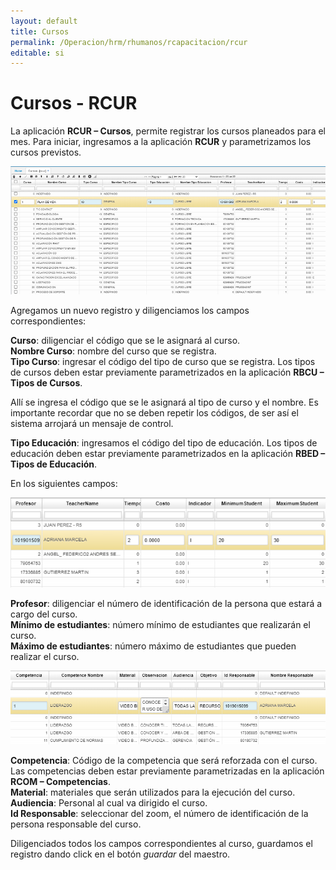 ```yaml
---
layout: default
title: Cursos
permalink: /Operacion/hrm/rhumanos/rcapacitacion/rcur
editable: si
---
```


# Cursos - RCUR


La aplicación **RCUR – Cursos**, permite registrar los cursos planeados para el mes. Para iniciar, ingresamos a la aplicación **RCUR** y parametrizamos los cursos previstos.


![](RCUR1.png)


Agregamos un nuevo registro y diligenciamos los campos correspondientes:  

**Curso**: diligenciar el código que se le asignará al curso.    
**Nombre Curso**: nombre del curso que se registra.   
**Tipo Curso**: ingresar el código del tipo de curso que se registra. Los tipos de cursos deben estar previamente parametrizados en la aplicación **RBCU – Tipos de Cursos**.  

Allí se ingresa el código que se le asignará al tipo de curso y el nombre. Es importante recordar que no se deben repetir los códigos, de ser así el sistema arrojará un mensaje de control.  

**Tipo Educación**: ingresamos el código del tipo de educación. Los tipos de educación deben estar previamente parametrizados en la aplicación **RBED – Tipos de Educación**.  

En los siguientes campos:


![](rcur2.png)


**Profesor**: diligenciar el número de identificación de la persona que estará a cargo del curso.  
**Mínimo de estudiantes**: número mínimo de estudiantes que realizarán el curso.  
**Máximo de estudiantes**: número máximo de estudiantes que pueden realizar el curso.  


![](rcur3.png)


**Competencia**: Código de la competencia que será reforzada con el curso. Las competencias deben estar previamente parametrizadas en la aplicación **RCOM – Competencias**.  
**Material**: materiales que serán utilizados para la ejecución del curso.  
**Audiencia**: Personal al cual va dirigido el curso.  
**Id Responsable**: seleccionar del zoom, el número de identificación de la persona responsable del curso.  

Diligenciados todos los campos correspondientes al curso, guardamos el registro dando click en el botón _guardar_ del maestro.  












